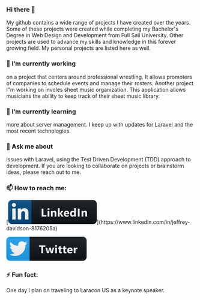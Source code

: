 ### Hi there 👋

My github contains a wide range of projects I have created over the years. Some of these projects were created while completing my Bachelor's Degree in Web Design and Development from Full Sail University. Other projects are used to advance my skills and knowledge in this forever growing field. My personal projects are listed here as well.

### 🔭 I’m currently working

on a project that centers around professional wrestling. It allows promoters of companies to schedule events and manage their rosters. Another project I"m working on involes sheet music organization. This application allows musicians the ability to keep track of their sheet music library.

### 🌱 I’m currently learning

more about server management. I keep up with updates for Laravel and the most recent technologies.

### 💬 Ask me about

issues with Laravel, using the Test Driven Development (TDD) approach to development. If you are looking to collaborate on projects or brainstorm ideas, please reach out to me.

### 📫 How to reach me:
<p align="left">
[<img src="badges/social/linkedin.svg" alt="LinkedIn" style="max-width:100%;">](https://www.linkedin.com/in/jeffrey-davidson-8176205a)

[<img src="badges/social/twitter.svg" alt="Twitter" style="max-width:100%;">](https://twitter.com/jdavidsonwebdev)
</p>

### ⚡ Fun fact:

One day I plan on traveling to Laracon US as a keynote speaker.

